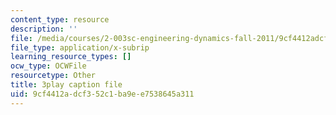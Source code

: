 ```yaml
---
content_type: resource
description: ''
file: /media/courses/2-003sc-engineering-dynamics-fall-2011/9cf4412adcf352c1ba9ee7538645a311_9_d8CQrCYUw.vtt
file_type: application/x-subrip
learning_resource_types: []
ocw_type: OCWFile
resourcetype: Other
title: 3play caption file
uid: 9cf4412a-dcf3-52c1-ba9e-e7538645a311
---
```

